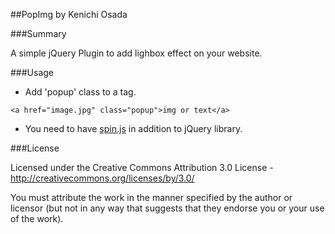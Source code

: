 ##PopImg
by Kenichi Osada

###Summary

A simple jQuery Plugin to add lighbox effect on your website. 

###Usage

- Add 'popup' class to a tag. 

``<a href="image.jpg" class="popup">img or text</a>``

- You need to have [spin.js](http://fgnass.github.com/spin.js/) in addition to jQuery library. 

###License

Licensed under the Creative Commons Attribution 3.0 License - [http://creativecommons.org/licenses/by/3.0/
](http://creativecommons.org/licenses/by/3.0/)

You must attribute the work in the manner specified by the author or licensor (but not in any way that suggests that they endorse you or your use of the work).
